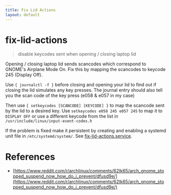 ```yaml
---
title: Fix Lid Actions
layout: default
---
```


# fix-lid-actions

> disable keycodes sent when opening / closing laptop lid

Opening / closing laptop lid sends scancodes which correspond to GNOME's Airplane Mode On. Fix this by mapping the scancodes to keycode 245 (Display Off).

Use `{ journalctl -f }` before closing and opening your lid to find out if closing the lid simulates any key presses. The journal entry should also tell you the scan code of the key press (e058 & e057 in my case)

Then use `{ setkeycodes [SCANCODE] [KEYCODE] }` to map the scancode sent by the lid to a desired key. Use `setkeycodes e058 245 e057 245` to map it to `DISPLAY OFF` or use a different keycode from the list in `/usr/include/linux/input-event-codes.h`

If the problem is fixed make it persistent by creating and enabling a systemd unit file in `/etc/systemd/system/`. See [fix-lid-actions.service](fix-lid-actions.service).

# References

* [https://www.reddit.com/r/archlinux/comments/62lk65/arch_gnome_stopped_suspend_now_how_do_i_prevent/dfusd9e/](https://www.reddit.com/r/archlinux/comments/62lk65/arch_gnome_stopped_suspend_now_how_do_i_prevent/dfusd9e/)
